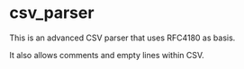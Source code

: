# csv_parser
This is an advanced CSV parser that uses RFC4180 as basis.

It also allows comments and empty lines within CSV.
